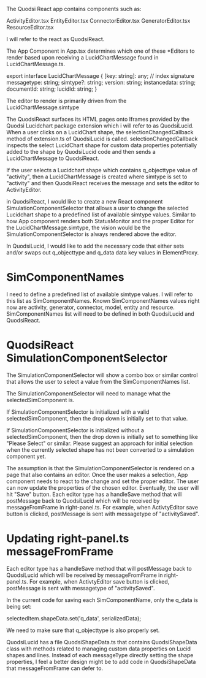 The Quodsi React app contains components such as:

ActivityEditor.tsx
EntityEditor.tsx
ConnectorEditor.tsx
GeneratorEditor.tsx
ResourceEditor.tsx

I will refer to the react as QuodsiReact.

The App Component in App.tsx determines which one of these *Editors to render based upon receiving a LucidChartMessage found in LucidChartMessage.ts.

export interface LucidChartMessage {
    [key: string]: any;  // index signature
    messagetype: string;
    simtype?: string;
    version: string;
    instancedata: string;
    documentId: string;
    lucidId: string;
}


The editor to render is primarily driven from the LucidChartMessage.simtype

The QuodsiReact surfaces its HTML pages onto Iframes provided by the Quodsi Lucidchart package extension which i will refer to as QuodsiLucid.  When a user clicks on a LucidChart shape, the selectionChangedCallback method of extension.ts of QuodsiLucid is called.  selectionChangedCallback inspects the select LucidChart shape for custom data properties potentially added to the shape by QuodsiLucid code and then sends a LucidChartMessage to QuodsiReact.

If the user selects a Lucidchart shape which contains q_objecttype value of "activity", then a LucidChartMessage is created where simtype is set to "activity" and then QuodsiReact receives the message and sets the editor to ActivityEditor.

in QuodsiReact, I would like to create a new React component SimulationComponentSelector that allows a user to change the selected Lucidchart shape to a predefined list of available simtype values.  Similar to how App component renders both StatusMonitor and the proper Editor for the LucidChartMessage.simtype, the vision would be the SimulationComponentSelector is always rendered above the editor.

In QuodsiLucid, I would like to add the necessary code that either sets and/or swaps out q_objecttype and q_data data key values in ElementProxy.


# SimComponentNames
I need to define a predefined list of available simtype values.  I will refer to this list as SimComponentNames.  Known SimComponentNames values right now are activity, generator, connector, model, entity and resource.  SimComponentNames list will need to be defined in both QuodsiLucid and QuodsiReact.


# QuodsiReact SimulationComponentSelector


The SimulationComponentSelector will show a combo box or similar control that allows the user to select a value from the SimComponentNames list.

The SimulationComponentSelector will need to manage what the selectedSimComponent is.


If SimulationComponentSelector is initialized with a valid selectedSimComponent, then the drop down is initially set to that value.

If SimulationComponentSelector is initialized without a selectedSimComponent, then the drop down is initially set to something like "Please Select" or similar.  Please suggest an approach for initial selection when the currently selected shape has not been converted to a simulation component yet.

The assumption is that the SimulationComponentSelector is rendered on a page that also contains an editor.  Once the user makes a selection, App component needs to react to the change and set the proper editor.  The user can now update the properties of the chosen editor.  Eventually, the user will hit "Save" button.  Each editor type has a handleSave method that will postMessage back to QuodsiLucid which will be received by messageFromFrame in right-panel.ts.  For example, when ActivtyEditor save button is clicked, postMessage is sent with messagetype of "activitySaved".

# Updating right-panel.ts messageFromFrame
Each editor type has a handleSave method that will postMessage back to QuodsiLucid which will be received by messageFromFrame in right-panel.ts.  For example, when ActivtyEditor save button is clicked, postMessage is sent with messagetype of "activitySaved".

In the current code for saving each SimComponentName, only the q_data is being set:

selectedItem.shapeData.set('q_data', serializedData);

We need to make sure that q_objecttype is also properly set.

QuodsiLucid has a file QuodsiShapeData.ts that contains QuodsiShapeData class with methods related to managing custom data properties on Lucid shapes and lines.  Instead of each messageType directly setting the shape properties, I feel a better design might be to add code in QuodsiShapeData that messageFromFrame can defer to.

